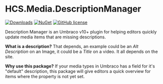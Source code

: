 # HCS.Media.DescriptionManager

[![Downloads](https://img.shields.io/nuget/dt/HCS.Media.DescriptionManager?color=cc9900)](https://www.nuget.org/packages/HCS.Media.DescriptionManager/)
[![NuGet](https://img.shields.io/nuget/vpre/HCS.Media.DescriptionManager?color=0273B3)](https://www.nuget.org/packages/HCS.Media.DescriptionManager)
[![GitHub license](https://img.shields.io/github/license/NikRimington/HCS.Media.DescriptionManager?color=8AB803)](LICENSE)

Description Manager is an Umbraco v10+ plugin for helping editors quickly update media items that are missing descriptions.

**What is a description?** That depends, an example could be an *Alt Description* on an Image, it could be a *Title* on a video. It all depends on the site.

**Why use this package?** If your media types in Umbraco has a field for it's "default" description, this package will give editors a quick overview for items where the property is not yet set.
